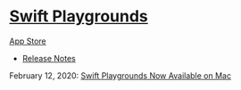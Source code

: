# [Swift Playgrounds](https://www.apple.com/swift/playgrounds)

[App Store](https://apps.apple.com/us/app/swift-playgrounds/id1496833156)
- [Release Notes](https://developer.apple.com/swift-playgrounds/release-notes)

February 12, 2020: [Swift Playgrounds Now Available on Mac](https://developer.apple.com/news/?id=02122020a)
